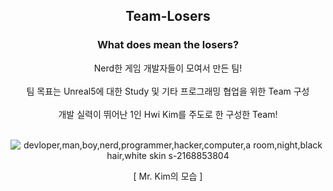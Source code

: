 <h2 align="center"> Team-Losers </h2>
</div>

<h3 align="center"> What does mean the losers? </h3> 


<div align="center">
  Nerd한 게임 개발자들이 모여서 만든 팀!<br><br>
  팀 목표는 Unreal5에 대한 Study 및 기타 프로그래밍 협업을 위한 Team 구성 <br><br>
  개발 실력이 뛰어난 1인 Hwi Kim를 주도로 한 구성한 Team! <br><br>
</div>

</div>

<div align="center">


![devloper,man,boy,nerd,programmer,hacker,computer,a room,night,black hair,white skin s-2168853804](https://user-images.githubusercontent.com/62154896/196843784-53e6d84c-90c6-4aca-ae19-c2db3767ade0.png)

[ Mr. Kim의 모습 ]

</div>
